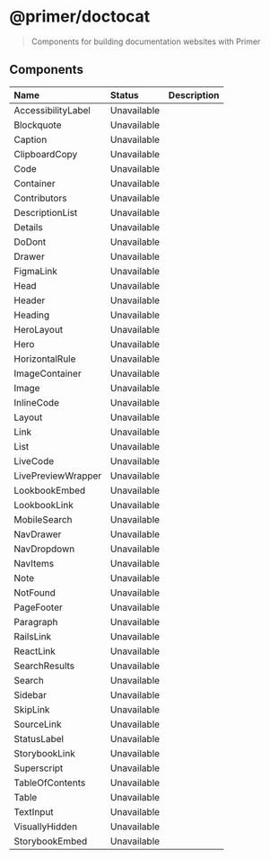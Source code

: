 # @primer/doctocat

> Components for building documentation websites with Primer

## Components

| Name               | Status      | Description |
| :----------------- | :---------- | :---------- |
| AccessibilityLabel | Unavailable |             |
| Blockquote         | Unavailable |             |
| Caption            | Unavailable |             |
| ClipboardCopy      | Unavailable |             |
| Code               | Unavailable |             |
| Container          | Unavailable |             |
| Contributors       | Unavailable |             |
| DescriptionList    | Unavailable |             |
| Details            | Unavailable |             |
| DoDont             | Unavailable |             |
| Drawer             | Unavailable |             |
| FigmaLink          | Unavailable |             |
| Head               | Unavailable |             |
| Header             | Unavailable |             |
| Heading            | Unavailable |             |
| HeroLayout         | Unavailable |             |
| Hero               | Unavailable |             |
| HorizontalRule     | Unavailable |             |
| ImageContainer     | Unavailable |             |
| Image              | Unavailable |             |
| InlineCode         | Unavailable |             |
| Layout             | Unavailable |             |
| Link               | Unavailable |             |
| List               | Unavailable |             |
| LiveCode           | Unavailable |             |
| LivePreviewWrapper | Unavailable |             |
| LookbookEmbed      | Unavailable |             |
| LookbookLink       | Unavailable |             |
| MobileSearch       | Unavailable |             |
| NavDrawer          | Unavailable |             |
| NavDropdown        | Unavailable |             |
| NavItems           | Unavailable |             |
| Note               | Unavailable |             |
| NotFound           | Unavailable |             |
| PageFooter         | Unavailable |             |
| Paragraph          | Unavailable |             |
| RailsLink          | Unavailable |             |
| ReactLink          | Unavailable |             |
| SearchResults      | Unavailable |             |
| Search             | Unavailable |             |
| Sidebar            | Unavailable |             |
| SkipLink           | Unavailable |             |
| SourceLink         | Unavailable |             |
| StatusLabel        | Unavailable |             |
| StorybookLink      | Unavailable |             |
| Superscript        | Unavailable |             |
| TableOfContents    | Unavailable |             |
| Table              | Unavailable |             |
| TextInput          | Unavailable |             |
| VisuallyHidden     | Unavailable |             |
| StorybookEmbed     | Unavailable |             |
